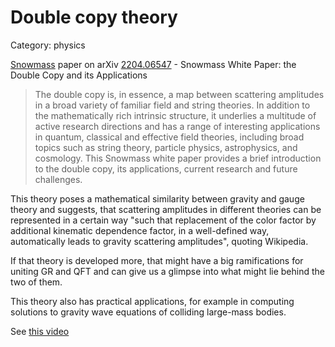 
# Double copy theory

Category: physics

[Snowmass](https://en.wikipedia.org/wiki/Snowmass_Process) paper on arXiv [2204.06547](https://arxiv.org/abs/2204.06547) - Snowmass White Paper: the Double Copy and its Applications

> The double copy is, in essence, a map between scattering amplitudes in a broad variety of familiar field and string theories. In addition to the mathematically rich intrinsic structure, it underlies a multitude of active research directions and has a range of interesting applications in quantum, classical and effective field theories, including broad topics such as string theory, particle physics, astrophysics, and cosmology. This Snowmass white paper provides a brief introduction to the double copy, its applications, current research and future challenges.

This theory poses a mathematical similarity between gravity and gauge theory and suggests, that scattering amplitudes in different theories can be represented in a certain way "such that replacement of the color factor by additional kinematic dependence factor, in a well-defined way, automatically leads to gravity scattering amplitudes", quoting Wikipedia.

If that theory is developed more, that might have a big ramifications for uniting GR and QFT and can give us a glimpse into what might lie behind the two of them.

This theory also has practical applications, for example in computing solutions to gravity wave equations of colliding large-mass bodies.

See [this video](https://www.youtube.com/watch?v=aJkknmiCrR4&ab_channel=PsiStarSociety)
